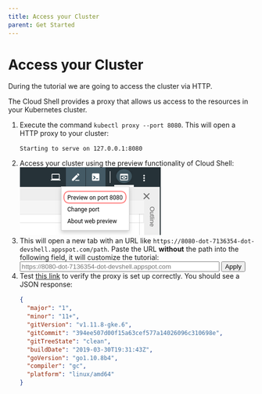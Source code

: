 ```yaml
---
title: Access your Cluster
parent: Get Started
---
```


# Access your Cluster

During the tutorial we are going to access the cluster via HTTP.

The Cloud Shell provides a proxy that allows us access to the resources in your Kubernetes cluster.

1. Execute the command `kubectl proxy --port 8080`. This will open a HTTP proxy to your cluster:
   ```
   Starting to serve on 127.0.0.1:8080
   ```
2. Access your cluster using the preview functionality of Cloud Shell:
   ![Screenshot of Cloud Shell preview](03-cloud-shell-preview.png)
3. This will open a new tab with an URL like `https://8080-dot-7136354-dot-devshell.appspot.com/path`.
   Paste the URL **without** the path into the following field, it will customize the tutorial:<br>
   <input id="gcloud-shell-url" placeholder="https://8080-dot-7136354-dot-devshell.appspot.com" style="width:400px"> <button id="gcloud-shell-url-apply">Apply</button><br>
4. Test [this link]($GCLOUD_SHELL_URL/version) to verify the proxy is set up correctly. You should see a JSON response:
   ```json
   {
     "major": "1",
     "minor": "11+",
     "gitVersion": "v1.11.8-gke.6",
     "gitCommit": "394ee507d00f15a63cef577a14026096c310698e",
     "gitTreeState": "clean",
     "buildDate": "2019-03-30T19:31:43Z",
     "goVersion": "go1.10.8b4",
     "compiler": "gc",
     "platform": "linux/amd64"
   }
   ```
